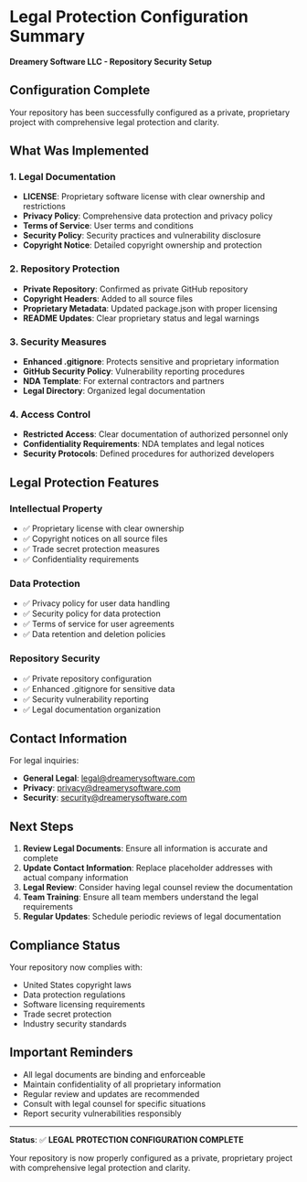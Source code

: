 # Legal Protection Configuration Summary

**Dreamery Software LLC - Repository Security Setup**

## Configuration Complete

Your repository has been successfully configured as a private, proprietary project with comprehensive legal protection and clarity.

## What Was Implemented

### 1. Legal Documentation
- **LICENSE**: Proprietary software license with clear ownership and restrictions
- **Privacy Policy**: Comprehensive data protection and privacy policy
- **Terms of Service**: User terms and conditions
- **Security Policy**: Security practices and vulnerability disclosure
- **Copyright Notice**: Detailed copyright ownership and protection

### 2. Repository Protection
- **Private Repository**: Confirmed as private GitHub repository
- **Copyright Headers**: Added to all source files
- **Proprietary Metadata**: Updated package.json with proper licensing
- **README Updates**: Clear proprietary status and legal warnings

### 3. Security Measures
- **Enhanced .gitignore**: Protects sensitive and proprietary information
- **GitHub Security Policy**: Vulnerability reporting procedures
- **NDA Template**: For external contractors and partners
- **Legal Directory**: Organized legal documentation

### 4. Access Control
- **Restricted Access**: Clear documentation of authorized personnel only
- **Confidentiality Requirements**: NDA templates and legal notices
- **Security Protocols**: Defined procedures for authorized developers

## Legal Protection Features

### Intellectual Property
- ✅ Proprietary license with clear ownership
- ✅ Copyright notices on all source files
- ✅ Trade secret protection measures
- ✅ Confidentiality requirements

### Data Protection
- ✅ Privacy policy for user data handling
- ✅ Security policy for data protection
- ✅ Terms of service for user agreements
- ✅ Data retention and deletion policies

### Repository Security
- ✅ Private repository configuration
- ✅ Enhanced .gitignore for sensitive data
- ✅ Security vulnerability reporting
- ✅ Legal documentation organization

## Contact Information

For legal inquiries:
- **General Legal**: legal@dreamerysoftware.com
- **Privacy**: privacy@dreamerysoftware.com
- **Security**: security@dreamerysoftware.com

## Next Steps

1. **Review Legal Documents**: Ensure all information is accurate and complete
2. **Update Contact Information**: Replace placeholder addresses with actual company information
3. **Legal Review**: Consider having legal counsel review the documentation
4. **Team Training**: Ensure all team members understand the legal requirements
5. **Regular Updates**: Schedule periodic reviews of legal documentation

## Compliance Status

Your repository now complies with:
- United States copyright laws
- Data protection regulations
- Software licensing requirements
- Trade secret protection
- Industry security standards

## Important Reminders

- All legal documents are binding and enforceable
- Maintain confidentiality of all proprietary information
- Regular review and updates are recommended
- Consult with legal counsel for specific situations
- Report security vulnerabilities responsibly

---

**Status**: ✅ **LEGAL PROTECTION CONFIGURATION COMPLETE**

Your repository is now properly configured as a private, proprietary project with comprehensive legal protection and clarity.
